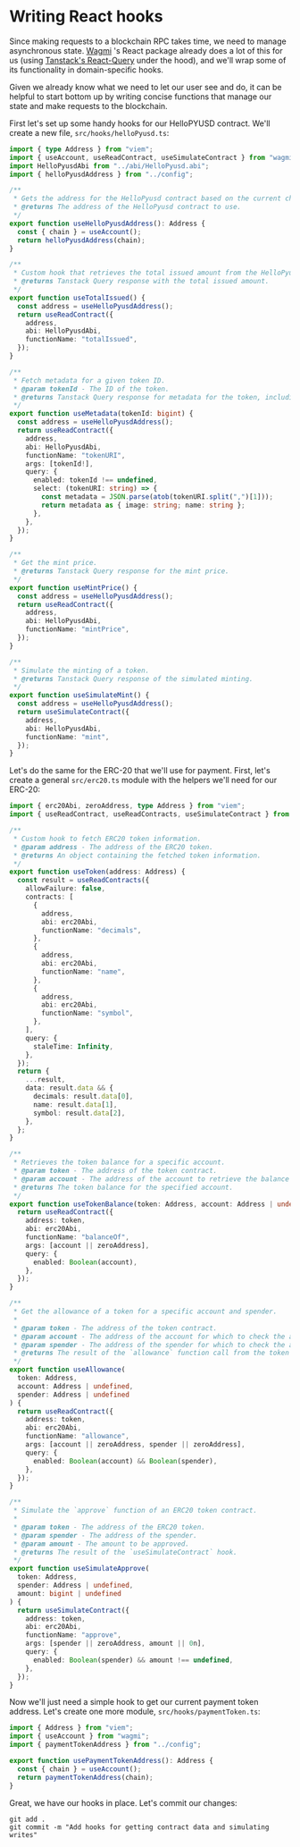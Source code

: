 # Writing React hooks

Since making requests to a blockchain RPC takes time, we need to manage asynchronous state. [Wagmi](https://github.com/wagmi) 's React package already does a lot of this for us (using [Tanstack's React-Query](https://github.com/tanstack/react-query) under the hood), and we'll wrap some of its functionality in domain-specific hooks.

Given we already know what we need to let our user see and do, it can be helpful to start bottom up by writing concise functions that manage our state and make requests to the blockchain.

First let's set up some handy hooks for our HelloPYUSD contract. We'll create a new file, `src/hooks/helloPyusd.ts`:

```ts
import { type Address } from "viem";
import { useAccount, useReadContract, useSimulateContract } from "wagmi";
import HelloPyusdAbi from "../abi/HelloPyusd.abi";
import { helloPyusdAddress } from "../config";

/**
 * Gets the address for the HelloPyusd contract based on the current chain.
 * @returns The address of the HelloPyusd contract to use.
 */
export function useHelloPyusdAddress(): Address {
  const { chain } = useAccount();
  return helloPyusdAddress(chain);
}

/**
 * Custom hook that retrieves the total issued amount from the HelloPyusd contract.
 * @returns Tanstack Query response with the total issued amount.
 */
export function useTotalIssued() {
  const address = useHelloPyusdAddress();
  return useReadContract({
    address,
    abi: HelloPyusdAbi,
    functionName: "totalIssued",
  });
}

/**
 * Fetch metadata for a given token ID.
 * @param tokenId - The ID of the token.
 * @returns Tanstack Query response for metadata for the token, including the image and name.
 */
export function useMetadata(tokenId: bigint) {
  const address = useHelloPyusdAddress();
  return useReadContract({
    address,
    abi: HelloPyusdAbi,
    functionName: "tokenURI",
    args: [tokenId!],
    query: {
      enabled: tokenId !== undefined,
      select: (tokenURI: string) => {
        const metadata = JSON.parse(atob(tokenURI.split(",")[1]));
        return metadata as { image: string; name: string };
      },
    },
  });
}

/**
 * Get the mint price.
 * @returns Tanstack Query response for the mint price.
 */
export function useMintPrice() {
  const address = useHelloPyusdAddress();
  return useReadContract({
    address,
    abi: HelloPyusdAbi,
    functionName: "mintPrice",
  });
}

/**
 * Simulate the minting of a token.
 * @returns Tanstack Query response of the simulated minting.
 */
export function useSimulateMint() {
  const address = useHelloPyusdAddress();
  return useSimulateContract({
    address,
    abi: HelloPyusdAbi,
    functionName: "mint",
  });
}
```

Let's do the same for the ERC-20 that we'll use for payment. First, let's create a general `src/erc20.ts` module with the helpers we'll need for our ERC-20:

```ts
import { erc20Abi, zeroAddress, type Address } from "viem";
import { useReadContract, useReadContracts, useSimulateContract } from "wagmi";

/**
 * Custom hook to fetch ERC20 token information.
 * @param address - The address of the ERC20 token.
 * @returns An object containing the fetched token information.
 */
export function useToken(address: Address) {
  const result = useReadContracts({
    allowFailure: false,
    contracts: [
      {
        address,
        abi: erc20Abi,
        functionName: "decimals",
      },
      {
        address,
        abi: erc20Abi,
        functionName: "name",
      },
      {
        address,
        abi: erc20Abi,
        functionName: "symbol",
      },
    ],
    query: {
      staleTime: Infinity,
    },
  });
  return {
    ...result,
    data: result.data && {
      decimals: result.data[0],
      name: result.data[1],
      symbol: result.data[2],
    },
  };
}

/**
 * Retrieves the token balance for a specific account.
 * @param token - The address of the token contract.
 * @param account - The address of the account to retrieve the balance for.
 * @returns The token balance for the specified account.
 */
export function useTokenBalance(token: Address, account: Address | undefined) {
  return useReadContract({
    address: token,
    abi: erc20Abi,
    functionName: "balanceOf",
    args: [account || zeroAddress],
    query: {
      enabled: Boolean(account),
    },
  });
}

/**
 * Get the allowance of a token for a specific account and spender.
 *
 * @param token - The address of the token contract.
 * @param account - The address of the account for which to check the allowance.
 * @param spender - The address of the spender for which to check the allowance.
 * @returns The result of the `allowance` function call from the token contract.
 */
export function useAllowance(
  token: Address,
  account: Address | undefined,
  spender: Address | undefined
) {
  return useReadContract({
    address: token,
    abi: erc20Abi,
    functionName: "allowance",
    args: [account || zeroAddress, spender || zeroAddress],
    query: {
      enabled: Boolean(account) && Boolean(spender),
    },
  });
}

/**
 * Simulate the `approve` function of an ERC20 token contract.
 *
 * @param token - The address of the ERC20 token.
 * @param spender - The address of the spender.
 * @param amount - The amount to be approved.
 * @returns The result of the `useSimulateContract` hook.
 */
export function useSimulateApprove(
  token: Address,
  spender: Address | undefined,
  amount: bigint | undefined
) {
  return useSimulateContract({
    address: token,
    abi: erc20Abi,
    functionName: "approve",
    args: [spender || zeroAddress, amount || 0n],
    query: {
      enabled: Boolean(spender) && amount !== undefined,
    },
  });
}
```

Now we'll just need a simple hook to get our current payment token address. Let's create one more module, `src/hooks/paymentToken.ts`:

```ts
import { Address } from "viem";
import { useAccount } from "wagmi";
import { paymentTokenAddress } from "../config";

export function usePaymentTokenAddress(): Address {
  const { chain } = useAccount();
  return paymentTokenAddress(chain);
}
```

Great, we have our hooks in place. Let's commit our changes:

```shell
git add .
git commit -m "Add hooks for getting contract data and simulating writes"
```
